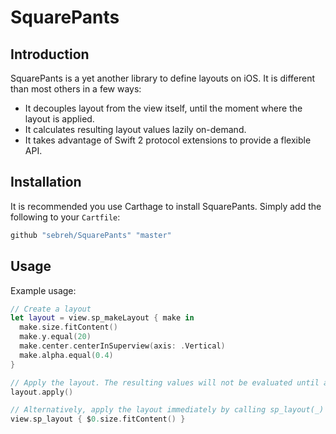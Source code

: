 # SquarePants

## Introduction
SquarePants is a yet another library to define layouts on iOS. It is different than most others in a few ways:

- It decouples layout from the view itself, until the moment where the layout is applied.
- It calculates resulting layout values lazily on-demand.
- It takes advantage of Swift 2 protocol extensions to provide a flexible API.

## Installation

It is recommended you use Carthage to install SquarePants. Simply add the following to your `Cartfile`:

```ruby
github "sebreh/SquarePants" "master"
```

## Usage

Example usage:

```swift
// Create a layout
let layout = view.sp_makeLayout { make in
  make.size.fitContent()
  make.y.equal(20)
  make.center.centerInSuperview(axis: .Vertical)
  make.alpha.equal(0.4)
}

// Apply the layout. The resulting values will not be evaluated until apply() is called
layout.apply()

// Alternatively, apply the layout immediately by calling sp_layout(_)
view.sp_layout { $0.size.fitContent() }
```